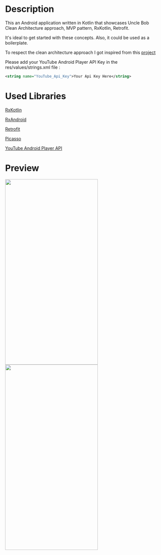 # Description
This an Android application written in Kotlin that showcases Uncle Bob Clean Architecture approach, MVP pattern, RxKotlin, Retrofit. 

It's ideal to get started with these concepts. Also, it could be used as a boilerplate.

To respect the clean architecture approach I got inspired from this [project](https://github.com/dmilicic/Android-Clean-Boilerplate)

Please add your YouTube Android Player API Key in the res/values/strings.xml file : 
```xml
<string name="YouTube_Api_Key">Your Api Key Here</string>
```

# Used Libraries
[RxKotlin](https://github.com/ReactiveX/RxKotlin)

[RxAndroid](https://github.com/ReactiveX/RxAndroid)

[Retrofit](https://github.com/square/retrofit)

[Picasso](https://github.com/square/picasso)

[YouTube Android Player API](https://developers.google.com/youtube/android/player/)

# Preview
<img src="https://yassinemoslah.com/api/main_screen.jpg" width="300" height="600">      <img src="https://yassinemoslah.com/api/details.jpg" width="300" height="600">
